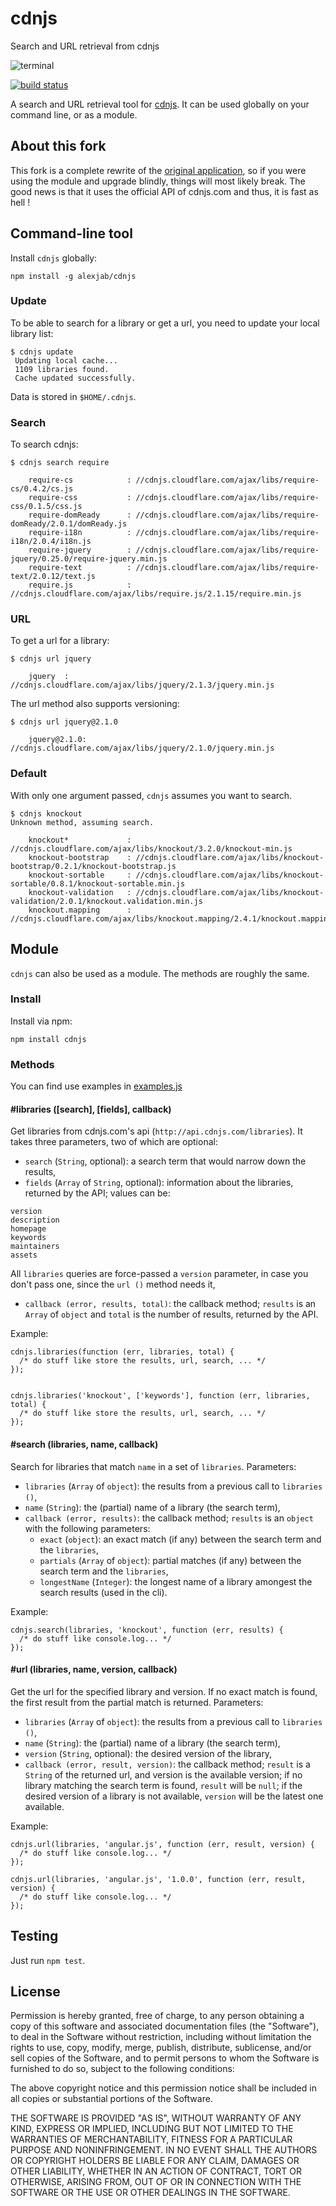 # cdnjs

Search and URL retrieval from cdnjs

![terminal](http://i.imgur.com/QJ0gnLT.gif)

[![build status](https://secure.travis-ci.org/phuu/cdnjs.png)](http://travis-ci.org/phuu/cdnjs)

A search and URL retrieval tool for [cdnjs](//cdnjs.com). It can be used globally on your command line, or as a module.

## About this fork

This fork is a complete rewrite of the [original application](https://github.com/phuu/cdnjs), so if you were using the module and upgrade blindly, things will most likely break. The good news is that it uses the official API of cdnjs.com and thus, it is fast as hell !

## Command-line tool

Install `cdnjs` globally:

`npm install -g alexjab/cdnjs`

### Update

To be able to search for a library or get a url, you need to update your local library list:

```
$ cdnjs update
 Updating local cache...
 1109 libraries found.
 Cache updated successfully.
```

Data is stored in `$HOME/.cdnjs`.

### Search

To search cdnjs:

```
$ cdnjs search require

    require-cs            : //cdnjs.cloudflare.com/ajax/libs/require-cs/0.4.2/cs.js
    require-css           : //cdnjs.cloudflare.com/ajax/libs/require-css/0.1.5/css.js
    require-domReady      : //cdnjs.cloudflare.com/ajax/libs/require-domReady/2.0.1/domReady.js
    require-i18n          : //cdnjs.cloudflare.com/ajax/libs/require-i18n/2.0.4/i18n.js
    require-jquery        : //cdnjs.cloudflare.com/ajax/libs/require-jquery/0.25.0/require-jquery.min.js
    require-text          : //cdnjs.cloudflare.com/ajax/libs/require-text/2.0.12/text.js
    require.js            : //cdnjs.cloudflare.com/ajax/libs/require.js/2.1.15/require.min.js
```

### URL

To get a url for a library:

```
$ cdnjs url jquery

    jquery  : //cdnjs.cloudflare.com/ajax/libs/jquery/2.1.3/jquery.min.js
```

The url method also supports versioning:

```
$ cdnjs url jquery@2.1.0

    jquery@2.1.0: //cdnjs.cloudflare.com/ajax/libs/jquery/2.1.0/jquery.min.js
```

### Default

With only one argument passed, `cdnjs` assumes you want to search.

```
$ cdnjs knockout
Unknown method, assuming search.

    knockout*             : //cdnjs.cloudflare.com/ajax/libs/knockout/3.2.0/knockout-min.js
    knockout-bootstrap    : //cdnjs.cloudflare.com/ajax/libs/knockout-bootstrap/0.2.1/knockout-bootstrap.js
    knockout-sortable     : //cdnjs.cloudflare.com/ajax/libs/knockout-sortable/0.8.1/knockout-sortable.min.js
    knockout-validation   : //cdnjs.cloudflare.com/ajax/libs/knockout-validation/2.0.1/knockout.validation.min.js
    knockout.mapping      : //cdnjs.cloudflare.com/ajax/libs/knockout.mapping/2.4.1/knockout.mapping.js
```

## Module

`cdnjs` can also be used as a module. The methods are roughly the same.

### Install

Install via npm:

`npm install cdnjs`

### Methods

You can find use examples in [examples.js](https://github.com/alexjab/cdnjs/blob/master/example.js)

#### #libraries ([search], [fields], callback)

Get libraries from cdnjs.com's api (`http://api.cdnjs.com/libraries`). It takes three parameters, two of which are optional:

 - `search` (`String`, optional): a search term that would narrow down the results,
 - `fields` (`Array` of `String`, optional): information about the libraries, returned by the API; values can be:
 
```
version
description
homepage
keywords
maintainers
assets
 ```
All `libraries` queries are force-passed a `version` parameter, in case you don't pass one, since the `url ()` method needs it,
 
 - `callback (error, results, total)`: the callback method; `results` is an `Array` of `object` and `total` is the number of results, returned by the API.

Example:

```
cdnjs.libraries(function (err, libraries, total) {
  /* do stuff like store the results, url, search, ... */
});


cdnjs.libraries('knockout', ['keywords'], function (err, libraries, total) {
  /* do stuff like store the results, url, search, ... */
});
```

#### #search (libraries, name, callback)

Search for libraries that match `name` in a set of `libraries`. Parameters:

  - `libraries` (`Array` of `object`): the results from a previous call to `libraries ()`,
  - `name` (`String`): the (partial) name of a library (the search term),
  - `callback (error, results)`: the callback method; `results` is an `object` with the following parameters:
    - `exact` (`object`): an exact match (if any) between the search term and the `libraries`,
    - `partials` (`Array` of `object`): partial matches (if any) between the search term and the `libraries`,
    - `longestName` (`Integer`): the longest name of a library amongest the search results (used in the cli).

Example:

```
cdnjs.search(libraries, 'knockout', function (err, results) {
  /* do stuff like console.log... */
});
```

#### #url (libraries, name, version, callback)

Get the url for the specified library and version. If no exact match is found, the first result from the partial match is returned. Parameters:

  - `libraries` (`Array` of `object`): the results from a previous call to `libraries ()`,
  - `name` (`String`): the (partial) name of a library (the search term),
  - `version` (`String`, optional): the desired version of the library,
  - `callback (error, result, version)`: the callback method; `result` is a `String` of the returned url, and version is the available version; if no library matching the search term is found, `result` will be `null`; if the desired version of a library is not available, `version` will be the latest one available.

Example:

```
cdnjs.url(libraries, 'angular.js', function (err, result, version) {
  /* do stuff like console.log... */
});

cdnjs.url(libraries, 'angular.js', '1.0.0', function (err, result, version) {
  /* do stuff like console.log... */
});
```

## Testing

Just run `npm test`.

## License

Permission is hereby granted, free of charge, to any person obtaining a copy of this software and associated documentation files (the "Software"), to deal in the Software without restriction, including without limitation the rights to use, copy, modify, merge, publish, distribute, sublicense, and/or sell copies of the Software, and to permit persons to whom the Software is furnished to do so, subject to the following conditions:

The above copyright notice and this permission notice shall be included in all copies or substantial portions of the Software.

THE SOFTWARE IS PROVIDED "AS IS", WITHOUT WARRANTY OF ANY KIND, EXPRESS OR IMPLIED, INCLUDING BUT NOT LIMITED TO THE WARRANTIES OF MERCHANTABILITY, FITNESS FOR A PARTICULAR PURPOSE AND NONINFRINGEMENT. IN NO EVENT SHALL THE AUTHORS OR COPYRIGHT HOLDERS BE LIABLE FOR ANY CLAIM, DAMAGES OR OTHER LIABILITY, WHETHER IN AN ACTION OF CONTRACT, TORT OR OTHERWISE, ARISING FROM, OUT OF OR IN CONNECTION WITH THE SOFTWARE OR THE USE OR OTHER DEALINGS IN THE SOFTWARE.

